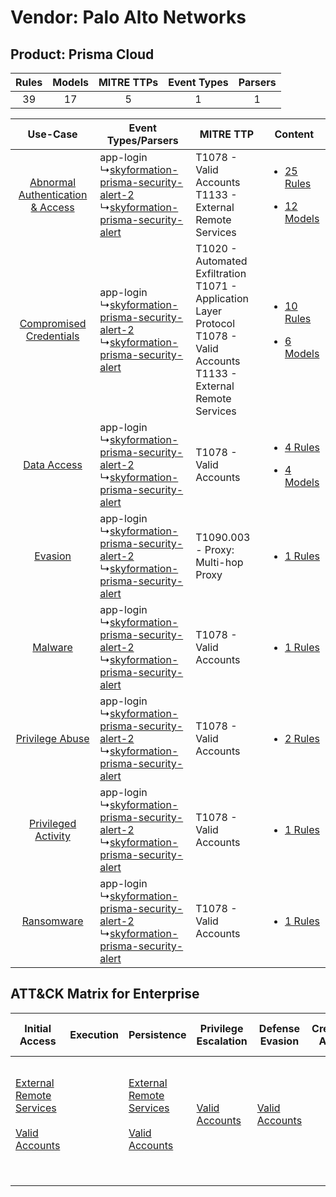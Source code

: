 Vendor: Palo Alto Networks
==========================
Product: Prisma Cloud
---------------------
| Rules | Models | MITRE TTPs | Event Types | Parsers |
|:-----:|:------:|:----------:|:-----------:|:-------:|
|  39   |   17   |     5      |      1      |    1    |

|    Use-Case    | Event Types/Parsers    | MITRE TTP    | Content    |
|:----:| ---- | ---- | ---- |
| [Abnormal Authentication & Access](../../../UseCases/uc_abnormal_authentication_&_access.md) |  app-login<br> ↳[skyformation-prisma-security-alert-2](Ps/pC_skyformationprismasecurityalert2.md)<br> ↳[skyformation-prisma-security-alert](Ps/pC_skyformationprismasecurityalert.md)<br> | T1078 - Valid Accounts<br>T1133 - External Remote Services<br>    | [<ul><li>25 Rules</li></ul><ul><li>12 Models</li></ul>](RM/r_m_palo_alto_networks_prisma_cloud_Abnormal_Authentication_&_Access.md) |
|          [Compromised Credentials](../../../UseCases/uc_compromised_credentials.md)          |  app-login<br> ↳[skyformation-prisma-security-alert-2](Ps/pC_skyformationprismasecurityalert2.md)<br> ↳[skyformation-prisma-security-alert](Ps/pC_skyformationprismasecurityalert.md)<br> | T1020 - Automated Exfiltration<br>T1071 - Application Layer Protocol<br>T1078 - Valid Accounts<br>T1133 - External Remote Services<br> | [<ul><li>10 Rules</li></ul><ul><li>6 Models</li></ul>](RM/r_m_palo_alto_networks_prisma_cloud_Compromised_Credentials.md)    |
|    [Data Access](../../../UseCases/uc_data_access.md)    |  app-login<br> ↳[skyformation-prisma-security-alert-2](Ps/pC_skyformationprismasecurityalert2.md)<br> ↳[skyformation-prisma-security-alert](Ps/pC_skyformationprismasecurityalert.md)<br> | T1078 - Valid Accounts<br>    | [<ul><li>4 Rules</li></ul><ul><li>4 Models</li></ul>](RM/r_m_palo_alto_networks_prisma_cloud_Data_Access.md)    |
|    [Evasion](../../../UseCases/uc_evasion.md)    |  app-login<br> ↳[skyformation-prisma-security-alert-2](Ps/pC_skyformationprismasecurityalert2.md)<br> ↳[skyformation-prisma-security-alert](Ps/pC_skyformationprismasecurityalert.md)<br> | T1090.003 - Proxy: Multi-hop Proxy<br>    | [<ul><li>1 Rules</li></ul>](RM/r_m_palo_alto_networks_prisma_cloud_Evasion.md)    |
|    [Malware](../../../UseCases/uc_malware.md)    |  app-login<br> ↳[skyformation-prisma-security-alert-2](Ps/pC_skyformationprismasecurityalert2.md)<br> ↳[skyformation-prisma-security-alert](Ps/pC_skyformationprismasecurityalert.md)<br> | T1078 - Valid Accounts<br>    | [<ul><li>1 Rules</li></ul>](RM/r_m_palo_alto_networks_prisma_cloud_Malware.md)    |
|    [Privilege Abuse](../../../UseCases/uc_privilege_abuse.md)    |  app-login<br> ↳[skyformation-prisma-security-alert-2](Ps/pC_skyformationprismasecurityalert2.md)<br> ↳[skyformation-prisma-security-alert](Ps/pC_skyformationprismasecurityalert.md)<br> | T1078 - Valid Accounts<br>    | [<ul><li>2 Rules</li></ul>](RM/r_m_palo_alto_networks_prisma_cloud_Privilege_Abuse.md)    |
|    [Privileged Activity](../../../UseCases/uc_privileged_activity.md)    |  app-login<br> ↳[skyformation-prisma-security-alert-2](Ps/pC_skyformationprismasecurityalert2.md)<br> ↳[skyformation-prisma-security-alert](Ps/pC_skyformationprismasecurityalert.md)<br> | T1078 - Valid Accounts<br>    | [<ul><li>1 Rules</li></ul>](RM/r_m_palo_alto_networks_prisma_cloud_Privileged_Activity.md)    |
|    [Ransomware](../../../UseCases/uc_ransomware.md)    |  app-login<br> ↳[skyformation-prisma-security-alert-2](Ps/pC_skyformationprismasecurityalert2.md)<br> ↳[skyformation-prisma-security-alert](Ps/pC_skyformationprismasecurityalert.md)<br> | T1078 - Valid Accounts<br>    | [<ul><li>1 Rules</li></ul>](RM/r_m_palo_alto_networks_prisma_cloud_Ransomware.md)    |

ATT&CK Matrix for Enterprise
----------------------------
| Initial Access                                                                                                                                   | Execution | Persistence                                                                                                                                      | Privilege Escalation                                                | Defense Evasion                                                     | Credential Access | Discovery | Lateral Movement | Collection | Command and Control                                                                                                                                                                                                      | Exfiltration                                                                | Impact |
| ------------------------------------------------------------------------------------------------------------------------------------------------ | --------- | ------------------------------------------------------------------------------------------------------------------------------------------------ | ------------------------------------------------------------------- | ------------------------------------------------------------------- | ----------------- | --------- | ---------------- | ---------- | ------------------------------------------------------------------------------------------------------------------------------------------------------------------------------------------------------------------------ | --------------------------------------------------------------------------- | ------ |
| [External Remote Services](https://attack.mitre.org/techniques/T1133)<br><br>[Valid Accounts](https://attack.mitre.org/techniques/T1078)<br><br> |           | [External Remote Services](https://attack.mitre.org/techniques/T1133)<br><br>[Valid Accounts](https://attack.mitre.org/techniques/T1078)<br><br> | [Valid Accounts](https://attack.mitre.org/techniques/T1078)<br><br> | [Valid Accounts](https://attack.mitre.org/techniques/T1078)<br><br> |                   |           |                  |            | [Proxy: Multi-hop Proxy](https://attack.mitre.org/techniques/T1090/003)<br><br>[Application Layer Protocol](https://attack.mitre.org/techniques/T1071)<br><br>[Proxy](https://attack.mitre.org/techniques/T1090)<br><br> | [Automated Exfiltration](https://attack.mitre.org/techniques/T1020)<br><br> |        |